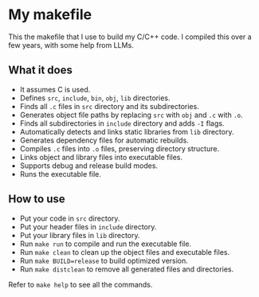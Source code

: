 # My makefile

This the makefile that I use to build my C/C++ code.
I compiled this over a few years, with some help from LLMs.

## What it does

- It assumes C is used.
- Defines `src`, `include`, `bin`, `obj`, `lib` directories.
- Finds all `.c` files in `src` directory and its subdirectories.
- Generates object file paths by replacing `src` with `obj` and `.c` with `.o`.
- Finds all subdirectories in `include` directory and adds `-I` flags.
- Automatically detects and links static libraries from `lib` directory.
- Generates dependency files for automatic rebuilds.
- Compiles `.c` files into `.o` files, preserving directory structure.
- Links object and library files into executable files.
- Supports debug and release build modes.
- Runs the executable file.

## How to use

- Put your code in `src` directory.
- Put your header files in `include` directory.
- Put your library files in `lib` directory.
- Run `make run` to compile and run the executable file.
- Run `make clean` to clean up the object files and executable files.
- Run `make BUILD=release` to build optimized version.
- Run `make distclean` to remove all generated files and directories.

Refer to `make help` to see all the commands.
